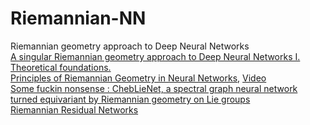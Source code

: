 # Riemannian-NN
Riemannian geometry approach to Deep Neural Networks     
[A singular Riemannian geometry approach to Deep Neural Networks I. Theoretical foundations.](https://arxiv.org/pdf/2201.09656.pdf)     
[Principles of Riemannian Geometry in Neural Networks](https://papers.nips.cc/paper/2017/hash/0ebcc77dc72360d0eb8e9504c78d38bd-Abstract.html), [Video](https://youtu.be/IPrNIjA4AWE)      
[Some fuckin nonsense : ChebLieNet, a spectral graph neural network turned equivariant by Riemannian geometry on Lie groups](https://github.com/haguettaz/ChebLieNet)     
[Riemannian Residual Networks](https://openreview.net/forum?id=SFUllSWkTec)
